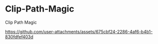 # Clip-Path-Magic
Clip Path Magic



https://github.com/user-attachments/assets/675cbf24-2286-4af6-b4b1-830fdfef403d

